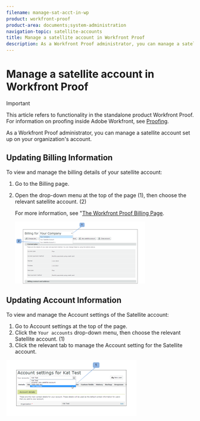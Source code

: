 ```yaml
---
filename: manage-sat-acct-in-wp
product: workfront-proof
product-area: documents;system-administration
navigation-topic: satellite-accounts
title: Manage a satellite account in Workfront Proof
description: As a Workfront Proof administrator, you can manage a satellite account set up on your organization's account.
---
```


# Manage a satellite account in Workfront Proof

>[!IMPORTANT]
>
>This article refers to functionality in the standalone product Workfront Proof. For information on proofing inside Adobe Workfront, see [Proofing](../../../review-and-approve-work/proofing/proofing.md).

As a Workfront Proof administrator, you can manage a satellite account set up on your organization's account.

## Updating Billing Information

To view and manage the billing details of your satellite account:

<ol> 
 <li value="1">Go to the Billing page.</li> 
 <li value="2"> <p>Open the drop-down menu at the top of the page (1), then choose the relevant satellite account. (2)</p> <p>For more information, see "<a href="../../../workfront-proof/wp-billingsettings/manage-your-billing/wp-billing-page.md" class="MCXref xref">The Workfront Proof Billing Page</a>.</p> <p> <img src="assets/satellite-account-billing-page--1--350x167.png" alt="Satellite_Account_Billing_Page__1_.png" style="width: 350;height: 167;"> </p> </li> 
</ol>

## Updating Account Information

To view and manage the Account settings of the Satellite account:

1. Go to Account settings&nbsp;at the top of the page.
1. Click the `Your accounts` drop-down menu, then choose the relevant Satellite account. (1)
1. Click the relevant tab to manage the Account setting for the Satellite account.

![SA_Account_Settings.png](assets/sa-account-settings-350x151.png)

